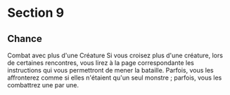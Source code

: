 # Section 9

## Chance

Combat avec plus d'une Créature
Si vous croisez plus d'une créature, lors de certaines rencontres, vous lirez à la page correspondante les instructions qui vous permettront de mener la bataille. Parfois, vous les affronterez comme si elles n'étaient qu'un seul monstre ; parfois, vous les combattrez une par une.
